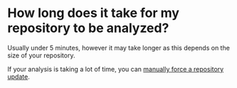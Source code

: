# How long does it take for my repository to be analyzed?

Usually under 5 minutes, however it may take longer as this depends on the size of your repository.

If your analysis is taking a lot of time, you can [manually force a repository update](../repositories/how-do-i-manually-force-a-repository-update.md).
